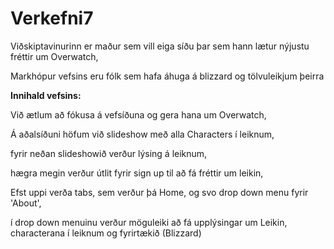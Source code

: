 # Verkefni7
Viðskiptavinurinn er maður sem vill eiga síðu þar sem hann lætur nýjustu fréttir um Overwatch, 

Markhópur vefsins eru fólk sem hafa áhuga á blizzard og tölvuleikjum þeirra

<b>Innihald vefsins:</b>

 Við ætlum að fókusa á vefsíðuna og gera hana um Overwatch, 
 
 Á aðalsíðuni höfum við slideshow með alla Characters í leiknum,
 
 fyrir neðan slideshowið verður lýsing á leiknum, 
 
 hægra megin verður útlit fyrir sign up til að fá fréttir um leikin,
 
 Efst uppi verða tabs, sem verður þá Home, og svo drop down menu fyrir 'About',
 
 í drop down menuinu verður möguleiki að fá upplýsingar um Leikin, characterana í leiknum og fyrirtækið (Blizzard)
 
 
